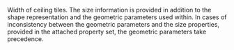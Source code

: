 ﻿Width of ceiling tiles. The size information is provided in addition to the shape representation and the geometric parameters used within. In cases of inconsistency between the geometric parameters and the size properties, provided in the attached property set, the geometric parameters take precedence.
